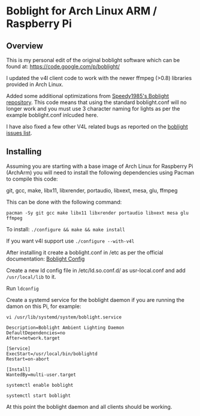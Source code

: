 Boblight for Arch Linux ARM / Raspberry Pi
================

Overview
--------

This is my personal edit of the original boblight software which can be found at: https://code.google.com/p/boblight/

I updated the v4l client code to work with the newer ffmpeg (>0.8) libraries provided in Arch Linux.

Added some additional optimizations from [Speedy1985's Boblight repository](https://github.com/Speedy1985/boblightd-for-raspberry).  This code means that using the standard boblight.conf will no longer work and you must use 3 character naming for lights as per the example boblight.conf inlcuded here.

I have also fixed a few other V4L related bugs as reported on the [boblight issues list](https://code.google.com/p/boblight/issues/detail?id=49).

Installing
----------

Assuming you are starting with a base image of Arch Linux for Raspberry Pi (ArchArm) you will need to install the following dependencies using Pacman to compile this code:

git, gcc, make, libx11, libxrender, portaudio, libxext, mesa, glu, ffmpeg

This can be done with the following command:

`pacman -Sy git gcc make libx11 libxrender portaudio libxext mesa glu ffmpeg`

To install: `./configure && make && make install`

If you want v4l support use `./configure --with-v4l`

After installing it create a boblight.conf in /etc as per the official documentation: [Boblight Config](https://code.google.com/p/boblight/wiki/boblightconf)

Create a new ld config file in /etc/ld.so.conf.d/ as usr-local.conf and add `/usr/local/lib` to it.

Run `ldconfig`

Create a systemd service for the boblight daemon if you are running the damon on this Pi, for example:

`vi /usr/lib/systemd/system/boblight.service`

```[Unit]
Description=Boblight Ambient Lighting Daemon
DefaultDependencies=no
After=network.target

[Service]
ExecStart=/usr/local/bin/boblightd
Restart=on-abort

[Install]
WantedBy=multi-user.target
```

`systemctl enable boblight`

`systemctl start boblight`

At this point the boblight daemon and all clients should be working.
